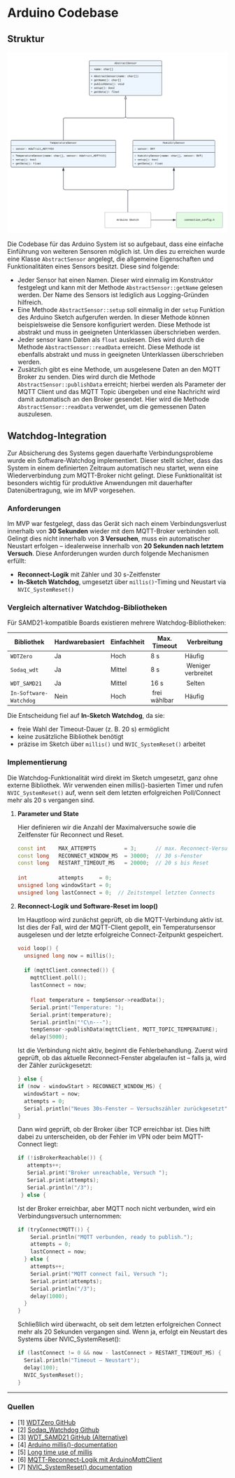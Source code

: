 # Arduino Codebase

## Struktur

![](./images/arduino/codebase_uml.svg)

Die Codebase für das Arduino System ist so aufgebaut, dass eine einfache Einführung von weiteren Sensoren möglich ist.
Um dies zu erreichen wurde eine Klasse `AbstractSensor` angelegt, die allgemeine Eigenschaften und Funktionalitäten
eines Sensors besitzt. Diese sind folgende:

- Jeder Sensor hat einen Namen. Dieser wird einmalig im Konstruktor festgelegt und kann mit der Methode
  `AbstractSensor::getName` gelesen werden. Der Name des Sensors ist lediglich aus Logging-Gründen hilfreich.
- Eine Methode `AbstractSensor::setup` soll einmalig in der `setup` Funktion des Arduino Sketch aufgerufen werden.
  In dieser Methode können beispielsweise die Sensore konfiguriert werden. Diese Methode ist abstrakt und muss in
  geeigneten Unterklassen überschrieben werden.
- Jeder sensor kann Daten als `float` auslesen. Dies wird durch die Methode `AbstractSensor::readData` erreicht.
  Diese Methode ist ebenfalls abstrakt und muss in geeigneten Unterklassen überschrieben werden.
- Zusätzlich gibt es eine Methode, um ausgelesene Daten an den MQTT Broker zu senden. Dies wird durch die Methode
  `AbstractSensor::publishData` erreicht; hierbei werden als Parameter der MQTT Client und das MQTT Topic übergeben
  und eine Nachricht wird damit automatisch an den Broker gesendet. Hier wird die Methode `AbstractSensor::readData`
  verwendet, um die gemessenen Daten auszulesen.

## Watchdog-Integration

Zur Absicherung des Systems gegen dauerhafte Verbindungsprobleme wurde ein Software-Watchdog implementiert. Dieser stellt sicher, dass das System in einem definierten Zeitraum automatisch neu startet, wenn eine Wiederverbindung zum MQTT-Broker nicht gelingt. Diese Funktionalität ist besonders wichtig für produktive Anwendungen mit dauerhafter Datenübertragung, wie im MVP vorgesehen.

### Anforderungen

Im MVP war festgelegt, dass das Gerät sich nach einem Verbindungsverlust innerhalb von **30 Sekunden** wieder mit dem MQTT-Broker verbinden soll. Gelingt dies nicht innerhalb von **3 Versuchen**, muss ein automatischer Neustart erfolgen – idealerweise innerhalb von **20 Sekunden nach letztem Versuch**.
Diese Anforderungen wurden durch folgende Mechanismen erfüllt:

- **Reconnect-Logik** mit Zähler und 30 s-Zeitfenster
- **In-Sketch Watchdog**, umgesetzt über `millis()`-Timing und Neustart via `NVIC_SystemReset()`

### Vergleich alternativer Watchdog-Bibliotheken

Für SAMD21-kompatible Boards existieren mehrere Watchdog-Bibliotheken:

| Bibliothek        | Hardwarebasiert | Einfachheit | Max. Timeout | Verbreitung |
|------------------|-------------|---------|---------------|---------|
| `WDTZero`         | Ja          | Hoch    | 8 s           | Häufig  |
| `Sodaq_wdt`       | Ja          | Mittel | 8 s |️ Weniger verbreitet |
| `WDT_SAMD21`      | Ja          | Mittel | 16 s           |️ Selten |
| `In-Software-Watchdog`    | Nein        | Hoch    |️ frei wählbar | Häufig  |

Die Entscheidung fiel auf **In-Sketch Watchdog**, da sie:

- freie Wahl der Timeout-Dauer (z. B. 20 s) ermöglicht
- keine zusätzliche Bibliothek benötigt
- präzise im Sketch über `millis()` und `NVIC_SystemReset()` arbeitet

### Implementierung

Die Watchdog-Funktionalität wird direkt im Sketch umgesetzt, ganz ohne externe Bibliothek.
Wir verwenden einen millis()-basierten Timer und rufen `NVIC_SystemReset()` auf, wenn seit dem letzten erfolgreichen Poll/Connect mehr als 20 s vergangen sind.

1. **Parameter und State**

    Hier definieren wir die Anzahl der Maximalversuche sowie die Zeitfenster für Reconnect und Reset.
   ```cpp
   const int    MAX_ATTEMPTS         = 3;      // max. Reconnect-Versuche
   const long   RECONNECT_WINDOW_MS  = 30000;  // 30 s-Fenster
   const long   RESTART_TIMEOUT_MS   = 20000;  // 20 s bis Reset

   int          attempts     = 0;
   unsigned long windowStart = 0;
   unsigned long lastConnect = 0;  // Zeitstempel letzten Connects
    ```

2. **Reconnect-Logik und Software-Reset im loop()**

    Im Hauptloop wird zunächst geprüft, ob die MQTT-Verbindung aktiv ist. Ist dies der Fall, wird der MQTT-Client gepollt, ein Temperatursensor ausgelesen und der letzte erfolgreiche Connect-Zeitpunkt gespeichert.
    ```cpp
    void loop() {
      unsigned long now = millis();

      if (mqttClient.connected()) {
        mqttClient.poll();
        lastConnect = now;

        float temperature = tempSensor->readData();
        Serial.print("Temperature: ");
        Serial.print(temperature);
        Serial.println("°C\n---");
        tempSensor->publishData(mqttClient, MQTT_TOPIC_TEMPERATURE);
        delay(5000);
    ```
    Ist die Verbindung nicht aktiv, beginnt die Fehlerbehandlung. Zuerst wird geprüft, ob das aktuelle Reconnect-Fenster abgelaufen ist – falls ja, wird der Zähler zurückgesetzt:
    ```cpp
    } else {
    if (now - windowStart > RECONNECT_WINDOW_MS) {
      windowStart = now;
      attempts = 0;
      Serial.println("Neues 30s-Fenster – Versuchszähler zurückgesetzt");
    }
    ```

    Dann wird geprüft, ob der Broker über TCP erreichbar ist. Dies hilft dabei zu unterscheiden, ob der Fehler im VPN oder beim MQTT-Connect liegt:
    ```cpp
    if (!isBrokerReachable()) {
       attempts++;
       Serial.print("Broker unreachable, Versuch ");
       Serial.print(attempts);
       Serial.println("/3");
     } else {
   ```

    Ist der Broker erreichbar, aber MQTT noch nicht verbunden, wird ein Verbindungsversuch unternommen:
    ```cpp
    if (tryConnectMQTT()) {
        Serial.println("MQTT verbunden, ready to publish.");
        attempts = 0;
        lastConnect = now;
      } else {
        attempts++;
        Serial.print("MQTT connect fail, Versuch ");
        Serial.print(attempts);
        Serial.println("/3");
        delay(1000);
      }
    }
    ```
    Schließlich wird überwacht, ob seit dem letzten erfolgreichen Connect mehr als 20 Sekunden vergangen sind. Wenn ja, erfolgt ein Neustart des Systems über NVIC_SystemReset():
    ```cpp
    if (lastConnect != 0 && now - lastConnect > RESTART_TIMEOUT_MS) {
      Serial.println("Timeout – Neustart");
      delay(100);
      NVIC_SystemReset();
    }
    ```
---

### Quellen

- [1] [WDTZero GitHub](https://github.com/javos65/WDTZero)
- [2] [Sodaq_Watchdog Github](https://github.com/SodaqMoja/Sodaq_wdt)
- [3] [WDT_SAMD21 GitHub (Alternative)](https://github.com/gpb01/wdt_samd21)
- [4] [Arduino millis()-documentation](https://docs.arduino.cc/language-reference/en/functions/time/millis/)
- [5] [Long time use of millis](https://forum.arduino.cc/t/using-millis-over-long-time/629975)
- [6] [MQTT-Reconnect-Logik mit ArduinoMqttClient](https://github.com/arduino-libraries/ArduinoMqttClient)
- [7] [NVIC_SystemReset() documentation](https://developer.arm.com/documentation/ddi0403/ee/?lang=en)
